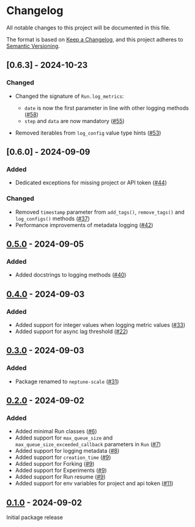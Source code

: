 # Changelog

All notable changes to this project will be documented in this file.

The format is based on [Keep a Changelog](https://keepachangelog.com/en/1.1.0/),
and this project adheres to [Semantic Versioning](https://semver.org/spec/v2.0.0.html).

## [0.6.3] - 2024-10-23

### Changed

- Changed the signature of `Run.log_metrics`:
    - `date` is now the first parameter in line with other logging methods ([#58](https://github.com/neptune-ai/neptune-client-scale/pull/58))
    - `step` and `data` are now mandatory ([#55](https://github.com/neptune-ai/neptune-client-scale/pull/55))

- Removed iterables from `log_config` value type hints ([#53](https://github.com/neptune-ai/neptune-client-scale/pull/53))

## [0.6.0] - 2024-09-09

### Added

- Dedicated exceptions for missing project or API token ([#44](https://github.com/neptune-ai/neptune-client-scale/pull/44))

### Changed

- Removed `timestamp` parameter from `add_tags()`, `remove_tags()` and `log_configs()` methods ([#37](https://github.com/neptune-ai/neptune-client-scale/pull/37))
- Performance improvements of metadata logging ([#42](https://github.com/neptune-ai/neptune-client-scale/pull/42))

## [0.5.0] - 2024-09-05

### Added

- Added docstrings to logging methods ([#40](https://github.com/neptune-ai/neptune-client-scale/pull/40))

## [0.4.0] - 2024-09-03

### Added

- Added support for integer values when logging metric values ([#33](https://github.com/neptune-ai/neptune-client-scale/pull/33))
- Added support for async lag threshold ([#22](https://github.com/neptune-ai/neptune-client-scale/pull/22))

## [0.3.0] - 2024-09-03

### Added

- Package renamed to `neptune-scale` ([#31](https://github.com/neptune-ai/neptune-client-scale/pull/31))

## [0.2.0] - 2024-09-02

### Added

- Added minimal Run classes ([#6](https://github.com/neptune-ai/neptune-client-scale/pull/6))
- Added support for `max_queue_size` and `max_queue_size_exceeded_callback` parameters in `Run` ([#7](https://github.com/neptune-ai/neptune-client-scale/pull/7))
- Added support for logging metadata ([#8](https://github.com/neptune-ai/neptune-client-scale/pull/8))
- Added support for `creation_time` ([#9](https://github.com/neptune-ai/neptune-client-scale/pull/9))
- Added support for Forking ([#9](https://github.com/neptune-ai/neptune-client-scale/pull/9))
- Added support for Experiments ([#9](https://github.com/neptune-ai/neptune-client-scale/pull/9))
- Added support for Run resume ([#9](https://github.com/neptune-ai/neptune-client-scale/pull/9))
- Added support for env variables for project and api token ([#11](https://github.com/neptune-ai/neptune-client-scale/pull/11))

## [0.1.0] - 2024-09-02

Initial package release

[unreleased]: https://github.com/neptune-ai/neptune-api/compare/0.5.0...HEAD

[0.5.0]: https://github.com/neptune-ai/neptune-api/compare/0.4.0...0.5.0

[0.4.0]: https://github.com/neptune-ai/neptune-api/compare/0.3.0...0.4.0

[0.3.0]: https://github.com/neptune-ai/neptune-api/compare/0.2.0...0.3.0

[0.2.0]: https://github.com/neptune-ai/neptune-api/compare/0.1.0...0.2.0

[0.1.0]: https://github.com/neptune-ai/neptune-api/commits/0.1.0
